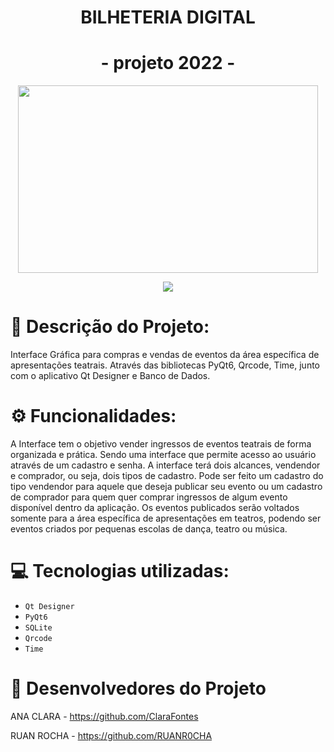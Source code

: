 <h1 align="center">  BILHETERIA DIGITAL  </h1>
<h1 align="center">   - projeto 2022 - </h1>

<p align = "center">
<img src="https://user-images.githubusercontent.com/107974193/177388710-bcd47032-046c-44bf-94ba-ec90bd4db534.png" height="300" width="480">
</p>

<p align = "center">
<img src="http://img.shields.io/static/v1?label=STATUS&message=EM%20CONCLUÍDO&color=GREEN&style=for-the-badge"/>
</p>

 
# 📝 Descrição do Projeto:
 
 Interface Gráfica para compras e vendas de eventos da área específica de apresentações teatrais. Através das bibliotecas PyQt6, Qrcode, Time, junto com o aplicativo Qt Designer e Banco de Dados. 
 
# ⚙️ Funcionalidades:
 
 A Interface tem o objetivo vender ingressos de eventos teatrais de forma organizada e prática. Sendo uma interface que permite acesso ao usuário através de um cadastro e senha. A interface terá dois alcances, vendendor e comprador, ou seja, dois tipos de cadastro. Pode ser feito um cadastro do tipo vendendor para aquele que deseja publicar seu evento ou um cadastro de comprador para quem quer comprar ingressos de algum evento disponível dentro da aplicação. Os eventos publicados serão voltados somente para a área específica de apresentações em teatros, podendo ser eventos criados por pequenas escolas de dança, teatro ou música. 

# 💻 Tecnologias utilizadas:

- ``Qt Designer``
- ``PyQt6``
- ``SQLite``
- ``Qrcode``
- ``Time``


# 👥 Desenvolvedores do Projeto

 ANA CLARA - https://github.com/ClaraFontes
 
 RUAN ROCHA - https://github.com/RUANR0CHA